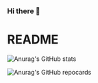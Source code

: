 ### Hi there 👋
# README

![Anurag's GitHub stats](https://github-readme-stats.vercel.app/api?username=Liang130520&theme=vue&show_icons=true)

![Anurag's GitHub repocards](https://github-readme-stats.vercel.app/api?username=Liang130520&theme=buefy&show_icons=true)
<!--
**Liang130520/Liang130520** is a ✨ _special_ ✨ repository because its `README.md` (this file) appears on your GitHub profile.

Here are some ideas to get you started:

- 🔭 I’m currently working on ...
- 🌱 I’m currently learning ...
- 👯 I’m looking to collaborate on ...
- 🤔 I’m looking for help with ...
- 💬 Ask me about ...
- 📫 How to reach me: ...
- 😄 Pronouns: ...
- ⚡ Fun fact: ...
-->
